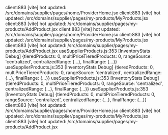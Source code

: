 client:883 [vite] hot updated: /src/domains/supplier/pages/home/ProviderHome.jsx
client:883 [vite] hot updated: /src/domains/supplier/pages/my-products/MyProducts.jsx
client:883 [vite] hot updated: /src/domains/supplier/pages/my-products/AddProduct.jsx
client:883 [vite] hot updated: /src/domains/supplier/pages/home/ProviderHome.jsx
client:883 [vite] hot updated: /src/domains/supplier/pages/my-products/MyProducts.jsx
client:883 [vite] hot updated: /src/domains/supplier/pages/my-products/AddProduct.jsx
useSupplierProducts.js:353 [InventoryStats Debug] {tieredProducts: 0, multiPriceTieredProducts: 0, rangeSource: 'centralized', centralizedRange: {…}, finalRange: {…}}
useSupplierProducts.js:353 [InventoryStats Debug] {tieredProducts: 0, multiPriceTieredProducts: 0, rangeSource: 'centralized', centralizedRange: {…}, finalRange: {…}}
useSupplierProducts.js:353 [InventoryStats Debug] {tieredProducts: 0, multiPriceTieredProducts: 0, rangeSource: 'centralized', centralizedRange: {…}, finalRange: {…}}
useSupplierProducts.js:353 [InventoryStats Debug] {tieredProducts: 0, multiPriceTieredProducts: 0, rangeSource: 'centralized', centralizedRange: {…}, finalRange: {…}}
client:883 [vite] hot updated: /src/domains/supplier/pages/home/ProviderHome.jsx
client:883 [vite] hot updated: /src/domains/supplier/pages/my-products/MyProducts.jsx
client:883 [vite] hot updated: /src/domains/supplier/pages/my-products/AddProduct.jsx
